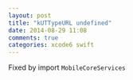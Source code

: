 ```yaml
---
layout: post
title: "kUTTypeURL undefined"
date: 2014-08-29 11:08
comments: true
categories: xcode6 swift 
---
```



Fixed by import `MobileCoreServices`

